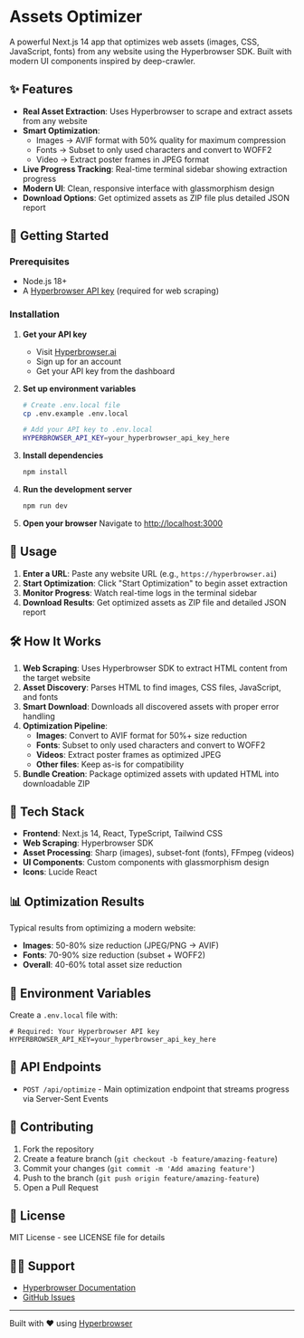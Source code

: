# Assets Optimizer

A powerful Next.js 14 app that optimizes web assets (images, CSS, JavaScript, fonts) from any website using the Hyperbrowser SDK. Built with modern UI components inspired by deep-crawler.

## ✨ Features

- **Real Asset Extraction**: Uses Hyperbrowser to scrape and extract assets from any website
- **Smart Optimization**: 
  - Images → AVIF format with 50% quality for maximum compression
  - Fonts → Subset to only used characters and convert to WOFF2
  - Video → Extract poster frames in JPEG format
- **Live Progress Tracking**: Real-time terminal sidebar showing extraction progress
- **Modern UI**: Clean, responsive interface with glassmorphism design
- **Download Options**: Get optimized assets as ZIP file plus detailed JSON report

## 🚀 Getting Started

### Prerequisites

- Node.js 18+ 
- A [Hyperbrowser API key](https://hyperbrowser.ai) (required for web scraping)

### Installation

1. **Get your API key**
   - Visit [Hyperbrowser.ai](https://hyperbrowser.ai)
   - Sign up for an account
   - Get your API key from the dashboard

2. **Set up environment variables**
   ```bash
   # Create .env.local file
   cp .env.example .env.local
   
   # Add your API key to .env.local
   HYPERBROWSER_API_KEY=your_hyperbrowser_api_key_here
   ```

3. **Install dependencies**
   ```bash
   npm install
   ```

4. **Run the development server**
   ```bash
   npm run dev
   ```

5. **Open your browser**
   Navigate to [http://localhost:3000](http://localhost:3000)

## 📖 Usage

1. **Enter a URL**: Paste any website URL (e.g., `https://hyperbrowser.ai`)
2. **Start Optimization**: Click "Start Optimization" to begin asset extraction
3. **Monitor Progress**: Watch real-time logs in the terminal sidebar
4. **Download Results**: Get optimized assets as ZIP file and detailed JSON report

## 🛠️ How It Works

1. **Web Scraping**: Uses Hyperbrowser SDK to extract HTML content from the target website
2. **Asset Discovery**: Parses HTML to find images, CSS files, JavaScript, and fonts
3. **Smart Download**: Downloads all discovered assets with proper error handling
4. **Optimization Pipeline**:
   - **Images**: Convert to AVIF format for 50%+ size reduction
   - **Fonts**: Subset to only used characters and convert to WOFF2
   - **Videos**: Extract poster frames as optimized JPEG
   - **Other files**: Keep as-is for compatibility
5. **Bundle Creation**: Package optimized assets with updated HTML into downloadable ZIP

## 🔧 Tech Stack

- **Frontend**: Next.js 14, React, TypeScript, Tailwind CSS
- **Web Scraping**: Hyperbrowser SDK
- **Asset Processing**: Sharp (images), subset-font (fonts), FFmpeg (videos)
- **UI Components**: Custom components with glassmorphism design
- **Icons**: Lucide React

## 📊 Optimization Results

Typical results from optimizing a modern website:
- **Images**: 50-80% size reduction (JPEG/PNG → AVIF)
- **Fonts**: 70-90% size reduction (subset + WOFF2)
- **Overall**: 40-60% total asset size reduction

## 🔑 Environment Variables

Create a `.env.local` file with:

```env
# Required: Your Hyperbrowser API key
HYPERBROWSER_API_KEY=your_hyperbrowser_api_key_here
```

## 📝 API Endpoints

- `POST /api/optimize` - Main optimization endpoint that streams progress via Server-Sent Events

## 🤝 Contributing

1. Fork the repository
2. Create a feature branch (`git checkout -b feature/amazing-feature`)
3. Commit your changes (`git commit -m 'Add amazing feature'`)
4. Push to the branch (`git push origin feature/amazing-feature`)
5. Open a Pull Request

## 📄 License

MIT License - see LICENSE file for details

## 🙋‍♂️ Support

- [Hyperbrowser Documentation](https://hyperbrowser.ai/docs)
- [GitHub Issues](https://github.com/yourusername/assets-optimizer/issues)

---

Built with ❤️ using [Hyperbrowser](https://hyperbrowser.ai)
